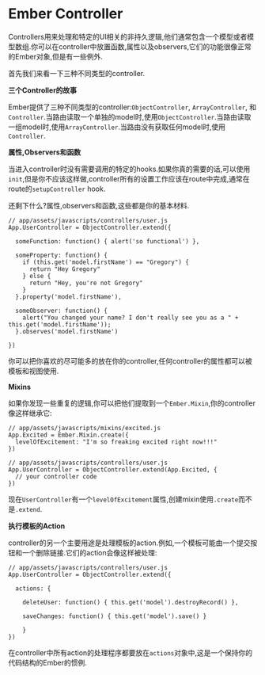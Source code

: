 Ember Controller
====================

Controllers用来处理和特定的UI相关的非持久逻辑,他们通常包含一个模型或者模型数组.你可以在controller中放置函数,属性以及observers,它们的功能很像正常的Ember对象,但是有一些例外.

首先我们来看一下三种不同类型的controller.

**三个Controller的故事**

Ember提供了三种不同类型的controller:`ObjectController`, `ArrayController`, 和`Controller`.当路由读取一个单独的model时,使用`ObjectController`.当路由读取一组model时,使用`ArrayController`.当路由没有获取任何model时,使用`Controller`.

**属性,Observers和函数**

当进入controller时没有需要调用的特定的hooks.如果你真的需要的话,可以使用`init`,但是你不应该这样做,controller所有的设置工作应该在route中完成,通常在route的`setupController` hook.

还剩下什么?属性,observers和函数,这些都是你的基本材料.

    // app/assets/javascripts/controllers/user.js
    App.UserController = ObjectController.extend({
    
      someFunction: function() { alert('so functional') },
    
      someProperty: function() {
        if (this.get('model.firstName') == "Gregory") {
          return "Hey Gregory"
        } else {
          return "Hey, you're not Gregory"
        }
      }.property('model.firstName'),
    
      someObserver: function() {
        alert("You changed your name? I don't really see you as a " + this.get('model.firstName'));
      }.observes('model.firstName')
    
    })

你可以把你喜欢的尽可能多的放在你的controller,任何controller的属性都可以被模板和视图使用.

**Mixins**

如果你发现一些重复的逻辑,你可以把他们提取到一个`Ember.Mixin`,你的controller像这样继承它:

    // app/assets/javascripts/mixins/excited.js
    App.Excited = Ember.Mixin.create({
      levelOfExcitement: "I'm so freaking excited right now!!!"
    })
    
    // app/assets/javascripts/controllers/user.js
    App.UserController = ObjectController.extend(App.Excited, {
      // your controller code
    })
    
现在`UserController`有一个`levelOfExcitement`属性,创建mixin使用`.create`而不是`.extend`.

**执行模板的Action**

controller的另一个主要用途是处理模板的action.例如,一个模板可能由一个提交按钮和一个删除链接.它们的action会像这样被处理:

    // app/assets/javascripts/controllers/user.js
    App.UserController = ObjectController.extend({
    
      actions: {
    
        deleteUser: function() { this.get('model').destroyRecord() },
    
        saveChanges: function() { this.get('model').save() }
    
        }
    })
    
在controller中所有action的处理程序都要放在`actions`对象中,这是一个保持你的代码结构的Ember的惯例.


